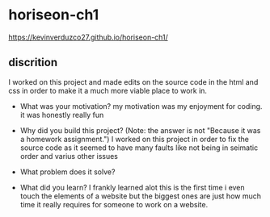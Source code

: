 # horiseon-ch1

https://kevinverduzco27.github.io/horiseon-ch1/

## discrition
I worked on this project and made edits on the source code in the html and css in order to make it a much more viable place to work in.

- What was your motivation?
my motivation was my enjoyment for coding. it was honestly really fun

- Why did you build this project? (Note: the answer is not "Because it was a homework assignment.")
I worked on this project in order to fix the source code as it seemed to have many faults like not being in seimatic order and varius other issues
- What problem does it solve?

- What did you learn?
I frankly learned alot this is the first time i even touch the elements of a website but the biggest ones are just how much time it really requires for someone to work on a website.
